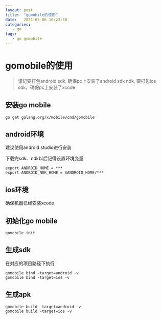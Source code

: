```yaml
---
layout: post
title:  "gomobile的使用"
date:   2021-05-06 16:23:50
categories: 
   - go
tags:
   - go gomobile
---
```


# gomobile的使用

> 谨记要打包android  sdk, 确保pc上安装了android sdk ndk,  要打包ios  sdk，确保pc上安装了xcode

## 安装go mobile

```
go get golang.org/x/mobile/cmd/gomobile
```

## android环境

建议使用android studio进行安装

下载完sdk、ndk以后记得设置环境变量

```
export ANDROID_HOME = ***
export ANDROID_NDK_HOME = $ANDROID_HOME/***
```

## ios环境

确保机器已经安装xcode

## 初始化go mobile

```
gomobile init
```

## 生成sdk

在对应的项目路径下执行
```
gomobile bind -target=android -v
gomobile bind -target=ios -v
```

## 生成apk

```
gomobile build -target=android -v
gomobile build -target=ios -v
```